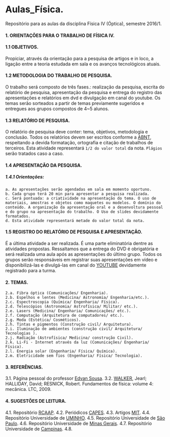 # Aulas_Física.

Repositório para as aulas da disciplina Física IV (Óptica), semestre 2016/1.

#### 1. ORIENTAÇÕES PARA O TRABALHO DE FÍSICA IV. 
#### 1.1 OBJETIVOS.

Propiciar, através da orientação para a pesquisa de artigos e in loco, a ligação entre a teoria estudada em sala e os avanços tecnológicos atuais.

#### 1.2 METODOLOGIA DO TRABALHO DE PESQUISA.

O trabalho será composto de três fases.: realização da pesquisa, escrita do relatório de pesquisa, apresentação da pesquisa e entrega do registro das apresentações e relatórios em dvd e divulgação em canal do youtube. Os temas serão sorteados a partir de temas previamente sugeridos e entregues aos grupos compostos de 4~5 alunos. 

#### 1.3 RELATÓRIO DE PESQUISA.

O relatório de pesquisa deve conter: tema, objetivos, metodologia e conclusão. Todos os relatórios devem ser escritos conforme a [ABNT](http://www.abnt.org.br/), respeitando a devida formatação, ortografia e citação de trabalhos de terceiros. Esta atividade representará `1/2 do valor total` da nota. `Plágios` serão tratados caso a caso.

#### 1.4 APRESENTAÇÃO DA PESQUISA.
##### 1.4.1 Orientações:

    a. As apresentações serão agendadas em sala em momento oportuno. 
    b. Cada grupo terá 20 min para apresentar a pesquisa realizada. 
    c. Será pontuada: a criatividade na apresentação do tema. O uso de materiais, amostras e objetos como maquetes ou modelos. O domínio do conteúdo. A organização da apresentação oral e a desenvoltura pessoal e do grupo na apresentação do trabalho. O Uso de slides devidamente formatados.
    d. Esta atividade representará metade do valor total da nota.

#### 1.5 REGISTRO DO RELATÓRIO DE PESQUISA E APRESENTAÇÃO. 

É a última atividade a ser realizada. É uma parte eliminatória dentre as atividades propostas. Ressaltamos que a entrega do DVD é obrigatória e será realizada uma aula após as apresentações do último grupo. Todos os grupos serão responsáveis em registrar suas apresentações em vídeo e disponibilizá-las e divulgá-las em canal do [YOUTUBE](https://www.youtube.com/) devidamente registrado para a turma.

#### 2. TEMAS.

    2.a. Fibra óptica (Comunicações/ Engenharia).
    2.b. Espelhos e lentes (Medicina/ Astronomia/ Engenharia/etc.).
    2.c. Espectroscopia (Química/ Engenharia/ Física).
    2.d. Telescópios (Astronomia/ Astrofísica/ Militar/ etc.).
    2.e. Lasers (Medicina/ Engenharia/ Comunicações/ etc.).
    2.f. Computação (Arquitetura de computadores/ etc.).
    2.g. Moda (Estética/ Cosméticos).
    2.h. Tintas e pigmentos (Construção civil/ Arquitetura).
    2.i. Iluminação de ambientes (construção civil/ Arquitetura/ Tecnologias ).
    2.j. Radiação (Astrofísica/ Medicina/ construção Civil).
    2.k. Li-Fi - Internet através da luz (Comunicações/ Engenharia/ Física).
    2.l. Energia solar (Engenharia/ Física/ Química).
    2.m. Eletricidade sem fios (Engenharia/ Física/ Tecnologia).
    
#### 3. REFERÊNCIAS.

3.1. Página pessoal do professor [Edvan Sousa](https://about.me/edvansousa).
3.2. [WALKER](http://www.amazon.com.br/Fundamentos-F%C3%ADsica-%C3%93ptica-F%C3%ADsica-Moderna/dp/8521619065/ref=pd_bxgy_14_3?ie=UTF8&refRID=1NAQ1PEC1H95NF13MAD8), Jearl; HALLIDAY, David; RESNICK, Robert. Fundamentos de física: volume 4: mecânica. LTC, 2009.

#### 4. SUGESTÕES DE LEITURA.

4.1. Repositório [RCAAP](http://projeto.rcaap.pt/index.php/lang-pt/como-pesquisar-documentos/introducao-4).
4.2. Periódicos [CAPES](http://www-periodicos-capes-gov-br.ez20.periodicos.capes.gov.br/index.php?option=com_phome).
4.3. Artigos [MIT](http://web.mit.edu/comm-forum/papers.html).
4.4. Repositório Universidade de [UMINHO](https://repositorium.sdum.uminho.pt).
4.5. Repositório Universidade de [São Paulo](http://www.teses.usp.br/).
4.6. Repositório Universidade de [Minas Gerais](https://dspaceprod02.grude.ufmg.br/dspace/).
4.7. Repositório Universidade de [Campinas](http://www.bibliotecadigital.unicamp.br/).
4.8. 
